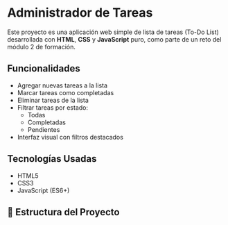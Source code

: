 # Administrador de Tareas

Este proyecto es una aplicación web simple de lista de tareas (To-Do List) desarrollada con **HTML**, **CSS** y **JavaScript** puro, como parte de un reto del módulo 2 de formación.

## Funcionalidades

- Agregar nuevas tareas a la lista
- Marcar tareas como completadas 
- Eliminar tareas de la lista
- Filtrar tareas por estado:
  - Todas
  - Completadas
  - Pendientes
- Interfaz visual con filtros destacados

## Tecnologías Usadas

- HTML5
- CSS3
- JavaScript (ES6+)

## 📁 Estructura del Proyecto

